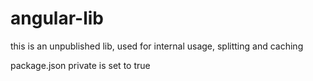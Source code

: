 # angular-lib

this is an unpublished lib, used for internal usage, splitting and caching

package.json private is set to true
